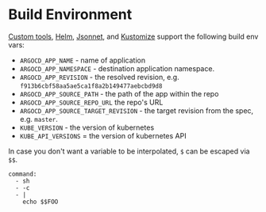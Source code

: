 # Build Environment

[Custom tools](config-management-plugins.md), [Helm](helm.md), [Jsonnet](jsonnet.md), and [Kustomize](kustomize.md) support the following build env vars:

* `ARGOCD_APP_NAME` - name of application
* `ARGOCD_APP_NAMESPACE` - destination application namespace.
* `ARGOCD_APP_REVISION` - the resolved revision, e.g. `f913b6cbf58aa5ae5ca1f8a2b149477aebcbd9d8`
* `ARGOCD_APP_SOURCE_PATH` - the path of the app within the repo
* `ARGOCD_APP_SOURCE_REPO_URL` the repo's URL
* `ARGOCD_APP_SOURCE_TARGET_REVISION` - the target revision from the spec, e.g. `master`.
* `KUBE_VERSION` - the version of kubernetes
* `KUBE_API_VERSIONS` = the version of kubernetes API

In case you don't want a variable to be interpolated, `$` can be escaped via `$$`.

```
command:
  - sh
  - -c
  - |
    echo $$FOO
```
